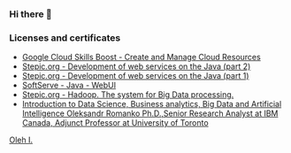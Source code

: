 ### Hi there 👋

###  Licenses and certificates

* [Google Cloud Skills Boost - Create and Manage Cloud Resources](https://www.cloudskillsboost.google/public_profiles/13206de4-294f-4f16-a121-5d6b53129d90/badges/2698150?locale=uk&utm_medium=social&utm_source=linkedin&utm_campaign=ql-social-share)
* [Stepic.org - Development of web services on the Java (part 2)](https://github.com/Oleiva/Oleiva/blob/68ac42cf1ddf6bb89997bcf28d597b37e20fef4c/certificates/stepik-certificate-186-f39a66a.pdf)
* [Stepic.org - Development of web services on the Java (part 1)](https://github.com/Oleiva/Oleiva/blob/68ac42cf1ddf6bb89997bcf28d597b37e20fef4c/certificates/stepik-certificate-146-7d1b9ed.pdf)
* [SoftServe - Java - WebUI](https://github.com/Oleiva/Oleiva/blob/68ac42cf1ddf6bb89997bcf28d597b37e20fef4c/certificates/SoftServe.png)
* [Stepic.org - Hadoop. The system for  Big Data processing.](https://github.com/Oleiva/Oleiva/blob/68ac42cf1ddf6bb89997bcf28d597b37e20fef4c/certificates/stepik-certificate-150-828bd27.pdf)
* [Introduction to Data Science, Business analytics, Big Data and Artificial Intelligence Oleksandr Romanko Ph.D.,Senior Research Analyst at IBM Canada, Adjunct Professor at University of Toronto]()





<div class="badge-base LI-profile-badge" data-locale="ru_RU" data-size="medium" data-theme="light" data-type="VERTICAL" data-vanity="oleg-ivashko" data-version="v1"><a class="badge-base__link LI-simple-link" href="https://ua.linkedin.com/in/oleg-ivashko?trk=profile-badge">Oleh I.</a></div>
              
              
<!--
**Oleiva/Oleiva** is a ✨ _special_ ✨ repository because its `README.md` (this file) appears on your GitHub profile.

Here are some ideas to get you started:

- 🔭 I’m currently working on ...
- 🌱 I’m currently learning ...
- 👯 I’m looking to collaborate on ...
- 🤔 I’m looking for help with ...
- 💬 Ask me about ...
- 📫 How to reach me: ...
- 😄 Pronouns: ...
- ⚡ Fun fact: ...
-->
